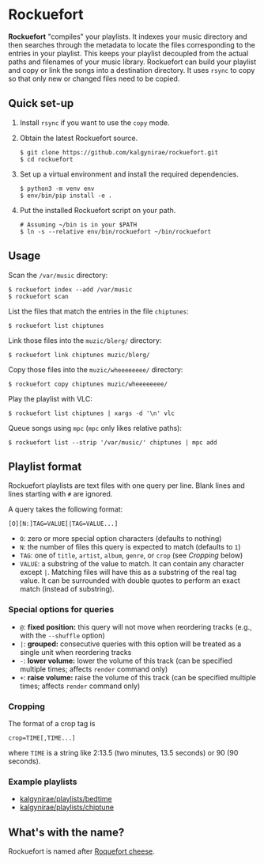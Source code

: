 Rockuefort
==========

**Rockuefort** "compiles" your playlists. It indexes your music
directory and then searches through the metadata to locate the files
corresponding to the entries in your playlist. This keeps your playlist
decoupled from the actual paths and filenames of your music library.
Rockuefort can build your playlist and copy or link the songs into a
destination directory. It uses `rsync` to copy so that only new or
changed files need to be copied.

Quick set-up
------------

1.  Install `rsync` if you want to use the `copy` mode.

2.  Obtain the latest Rockuefort source.

        $ git clone https://github.com/kalgynirae/rockuefort.git
        $ cd rockuefort

3.  Set up a virtual environment and install the required dependencies.

        $ python3 -m venv env
        $ env/bin/pip install -e .

4.  Put the installed Rockuefort script on your path.

        # Assuming ~/bin is in your $PATH
        $ ln -s --relative env/bin/rockuefort ~/bin/rockuefort

Usage
-----

Scan the `/var/music` directory:

    $ rockuefort index --add /var/music
    $ rockuefort scan

List the files that match the entries in the file `chiptunes`:

    $ rockuefort list chiptunes

Link those files into the `muzic/blerg/` directory:

    $ rockuefort link chiptunes muzic/blerg/

Copy those files into the `muzic/wheeeeeeee/` directory:

    $ rockuefort copy chiptunes muzic/wheeeeeeee/

Play the playlist with VLC:

    $ rockuefort list chiptunes | xargs -d '\n' vlc

Queue songs using `mpc` (`mpc` only likes relative paths):

    $ rockuefort list --strip '/var/music/' chiptunes | mpc add

Playlist format
---------------

Rockuefort playlists are text files with one query per line. Blank lines
and lines starting with `#` are ignored.

A query takes the following format:

    [O][N:]TAG=VALUE[|TAG=VALUE...]

*   `O`: zero or more special option characters (defaults to nothing)
*   `N`: the number of files this query is expected to match (defaults
    to `1`)
*   `TAG`: one of `title`, `artist`, `album`, `genre`, or `crop` (see
    *Cropping* below)
*   `VALUE`: a substring of the value to match. It can contain any
    character except `|`. Matching files will have this as a substring
    of the real tag value. It can be surrounded with double quotes to
    perform an exact match (instead of substring).

### Special options for queries

*   `@`: **fixed position:** this query will not move when reordering tracks
    (e.g., with the `--shuffle` option)
*   `|`: **grouped:** consecutive queries with this option will be treated as a
    single unit when reordering tracks
*   `-`: **lower volume:** lower the volume of this track (can be specified
    multiple times; affects `render` command only)
*   `+`: **raise volume:** raise the volume of this track (can be specified
    multiple times; affects `render` command only)

### Cropping

The format of a crop tag is

    crop=TIME[,TIME...]

where `TIME` is a string like 2:13.5 (two minutes, 13.5 seconds) or 90 (90
seconds).

### Example playlists

*   [kalgynirae/playlists/bedtime](https://bitbucket.org/kalgynirae/playlists/src/f25098b617df69227113b4a76050c84e95d348d9/bedtime?at=master)
*   [kalgynirae/playlists/chiptune](https://bitbucket.org/kalgynirae/playlists/src/f25098b617df69227113b4a76050c84e95d348d9/chiptune?at=master)

What's with the name?
---------------------

Rockuefort is named after [Roquefort
cheese](https://en.wikipedia.org/wiki/Roquefort).
